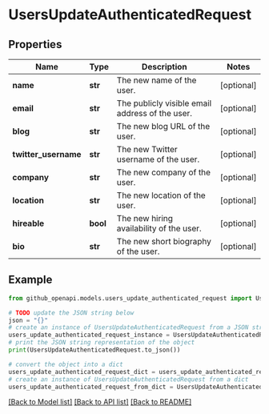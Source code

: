 # UsersUpdateAuthenticatedRequest


## Properties

Name | Type | Description | Notes
------------ | ------------- | ------------- | -------------
**name** | **str** | The new name of the user. | [optional] 
**email** | **str** | The publicly visible email address of the user. | [optional] 
**blog** | **str** | The new blog URL of the user. | [optional] 
**twitter_username** | **str** | The new Twitter username of the user. | [optional] 
**company** | **str** | The new company of the user. | [optional] 
**location** | **str** | The new location of the user. | [optional] 
**hireable** | **bool** | The new hiring availability of the user. | [optional] 
**bio** | **str** | The new short biography of the user. | [optional] 

## Example

```python
from github_openapi.models.users_update_authenticated_request import UsersUpdateAuthenticatedRequest

# TODO update the JSON string below
json = "{}"
# create an instance of UsersUpdateAuthenticatedRequest from a JSON string
users_update_authenticated_request_instance = UsersUpdateAuthenticatedRequest.from_json(json)
# print the JSON string representation of the object
print(UsersUpdateAuthenticatedRequest.to_json())

# convert the object into a dict
users_update_authenticated_request_dict = users_update_authenticated_request_instance.to_dict()
# create an instance of UsersUpdateAuthenticatedRequest from a dict
users_update_authenticated_request_from_dict = UsersUpdateAuthenticatedRequest.from_dict(users_update_authenticated_request_dict)
```
[[Back to Model list]](../README.md#documentation-for-models) [[Back to API list]](../README.md#documentation-for-api-endpoints) [[Back to README]](../README.md)


